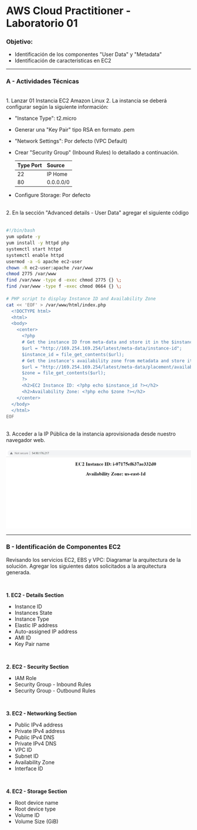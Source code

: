 # AWS Cloud Practitioner - Laboratorio 01
### Objetivo: 
* Identificación de los componentes "User Data" y "Metadata"
* Identificación de caracteristicas en EC2

---

### A - Actividades Técnicas
<br>
1. Lanzar 01 Instancia EC2 Amazon Linux 2. La instancia se deberá configurar según la siguiente información:

* "Instance Type": t2.micro
* Generar una "Key Pair" tipo RSA en formato .pem
* "Network Settings": Por defecto (VPC Default) 
* Crear "Security Group" (Inbound Rules) lo detallado a continuación. 

    |Type Port|  Source  |
    |---------|----------|
    |   22    | IP Home  |
    |   80    | 0.0.0.0/0|
    
* Configure Storage: Por defecto

<br>
2. En la sección "Advanced details - User Data" agregar el siguiente código
<br><br>

```bash
#!/bin/bash
yum update -y
yum install -y httpd php
systemctl start httpd
systemctl enable httpd
usermod -a -G apache ec2-user
chown -R ec2-user:apache /var/www
chmod 2775 /var/www
find /var/www -type d -exec chmod 2775 {} \;
find /var/www -type f -exec chmod 0664 {} \;

# PHP script to display Instance ID and Availability Zone
cat << 'EOF' > /var/www/html/index.php
  <!DOCTYPE html>
  <html>
  <body>
    <center>
      <?php
      # Get the instance ID from meta-data and store it in the $instance_id variable
      $url = "http://169.254.169.254/latest/meta-data/instance-id";
      $instance_id = file_get_contents($url);
      # Get the instance's availability zone from metadata and store it in the $zone variable
      $url = "http://169.254.169.254/latest/meta-data/placement/availability-zone";
      $zone = file_get_contents($url);
      ?>
      <h2>EC2 Instance ID: <?php echo $instance_id ?></h2>
      <h2>Availability Zone: <?php echo $zone ?></h2>
    </center>
  </body>
  </html>
EOF
```

<br>
3. Acceder a la IP Pública de la instancia aprovisionada desde nuestro navegador web.
<br><br>

<img src="images/lab01_01.jpg">

<br>

---
### B - Identificación de Componentes EC2
Revisando los servicios EC2, EBS y VPC: Diagramar la arquitectura de la solución. Agregar los siguientes datos solicitados a la arquitectura generada.

<br>

**1. EC2 - Details Section**

* Instance ID
* Instances State
* Instance Type
* Elastic IP address
* Auto-assigned IP address
* AMI ID
* Key Pair name

<br>

**2. EC2 - Security Section**

* IAM Role
* Security Group - Inbound Rules
* Security Group - Outbound Rules

<br>

**3. EC2 - Networking Section**

* Public IPv4 address
* Private IPv4 address
* Public IPv4 DNS
* Private IPv4 DNS
* VPC ID
* Subnet ID
* Availability Zone
* Interface ID 

<br>

**4. EC2 - Storage Section**

* Root device name
* Root device type
* Volume ID
* Volume Size (GiB)
